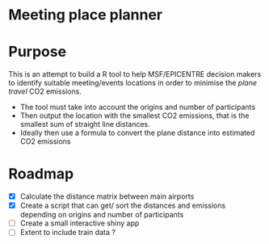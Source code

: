 # Meeting place planner 

# Purpose

This is an attempt to build a R tool to help MSF/EPICENTRE decision makers to identify suitable meeting/events locations in order to minimise the *plane travel* CO2 emissions.

- The tool must take into account the origins and number of participants
- Then output the location with the smallest CO2 emissions, that is the smallest sum of straight line distances.
- Ideally then use a formula to convert the plane distance into estimated CO2 emissions

# Roadmap

- [X] Calculate the distance matrix between main airports
- [X] Create a script that can get/ sort the distances and emissions depending on origins and number of participants
- [ ] Create a small interactive shiny app 
- [ ] Extent to include train data ?